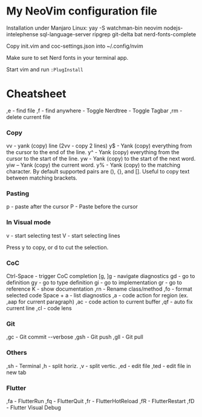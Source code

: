 # My NeoVim configuration file

Installation under Manjaro Linux:
yay -S watchman-bin neovim nodejs-intelephense sql-language-server ripgrep git-delta bat nerd-fonts-complete

Copy init.vim and coc-settings.json into ~/.config/nvim

Make sure to set Nerd fonts in your terminal app.


Start vim and run `:PlugInstall`

# Cheatsheet

,e - find file
,f - find anywhere
<F3> - Toggle Nerdtree
<F4> - Toggle Tagbar
,rm - delete current file

### Copy

vv - yank (copy) line (2vv - copy 2 lines)
y$ - Yank (copy) everything from the cursor to the end of the line.
y^ - Yank (copy) everything from the cursor to the start of the line.
yw - Yank (copy) to the start of the next word.
yiw – Yank (copy) the current word.
y% - Yank (copy) to the matching character. By default supported pairs are (), {}, and []. Useful to copy text between matching brackets.

### Pasting

p - paste after the cursor
P - Paste before the cursor

### In Visual mode

v - start selecting test
V - start selecting lines

Press y to copy, or d to cut the selection.

### CoC

Ctrl-Space - trigger CoC completion
[g, ]g - navigate diagnostics
gd - go to definition
gy - go to type definition
gi - go to implementation
gr - go to reference
K - show documentation
,rn - Rename class/method
,fo - format selected code
Space + a - list diagnostics
,a - code action for region (ex. ,aap for current paragraph)
,ac - code action to current buffer
,qf - auto fix current line
,cl - code lens

### Git

,gc - Git commit --verbose
,gsh - Git push
,gll - Git pull

### Others

,sh - Terminal
,h - split horiz.
,v - split vertic.
,ed - edit file
,ted - edit file in new tab

### Flutter

,fa - FlutterRun
,fq - FlutterQuit
,fr - FlutterHotReload
,fR - FlutterRestart
,fD - Flutter Visual Debug

